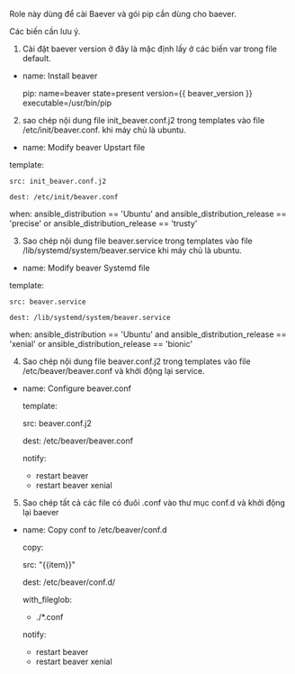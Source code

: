 Role này dùng để cài Baever và gói pip cần dùng cho baever.


Các biến cần lưu ý.

01. Cài đặt baever version ở đây là mặc định lấy ở các biến var trong file default.

- name: Install beaver

  pip: name=beaver state=present version={{ beaver_version }} 
  executable=/usr/bin/pip


02. sao chép nội dung  file init_beaver.conf.j2 trong templates vào file  /etc/init/beaver.conf. khi máy chủ là ubuntu.

 - name: Modify beaver Upstart file

  template:

    src: init_beaver.conf.j2

    dest: /etc/init/beaver.conf

  when: ansible_distribution == 'Ubuntu' and ansible_distribution_release == 'precise' or ansible_distribution_release == 'trusty'

03. Sao chép nội dung file beaver.service trong templates vào file /lib/systemd/system/beaver.service khi máy chủ là ubuntu.

 - name: Modify beaver Systemd file

  template:

    src: beaver.service

    dest: /lib/systemd/system/beaver.service

  when: ansible_distribution == 'Ubuntu' and ansible_distribution_release == 'xenial' or ansible_distribution_release == 'bionic'

04. Sao chép nội dung file beaver.conf.j2 trong templates vào file /etc/beaver/beaver.conf và khởi động lại service.

- name: Configure beaver.conf

  template:

    src: beaver.conf.j2

    dest: /etc/beaver/beaver.conf

  notify: 

    - restart beaver
    - restart beaver xenial

05. Sao chép tất cả các file có đuôi .conf vào thư mục conf.d và khởi động lại baever

- name: Copy conf to /etc/beaver/conf.d

  copy:

    src: "{{item}}"

    dest: /etc/beaver/conf.d/

  with_fileglob:

    - ./*.conf

  notify: 
  
    - restart beaver
    - restart beaver xenial


    




